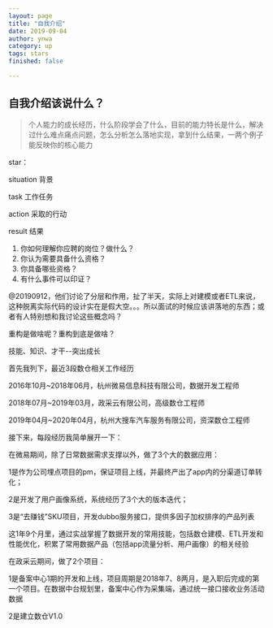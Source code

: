 ```yaml
---
layout: page
title: "自我介绍"
date: 2019-09-04
author: ynwa
category: up
tags: stars
finished: false

---
```


## 自我介绍该说什么？ 

> 个人能力的成长经历，什么阶段学会了什么，目前的能力特长是什么，解决过什么难点痛点问题，怎么分析怎么落地实现，拿到什么结果，一两个例子能反映你的核心能力



star：

situation 背景

task 工作任务

action 采取的行动

result 结果



1. 你如何理解你应聘的岗位？做什么？
2. 你认为需要具备什么资格？
3. 你具备哪些资格？
4. 有什么事件可以印证？





@20190912，他们讨论了分层和作用，扯了半天，实际上对建模或者ETL来说，这种脱离实际代码的设计实在是假大空。。。所以面试的时候应该讲落地的东西；或者有人特别想和我讨论这些概念吗？

重构是做啥呢？重构到底是做啥？



技能、知识、才干--突出成长



首先我列下，最近3段数仓相关工作经历

2016年10月~2018年06月，杭州微易信息科技有限公司，数据开发工程师

2018年07月~2019年03月，政采云有限公司，高级数仓工程师

2019年04月~2020年04月，杭州大搜车汽车服务有限公司，资深数仓工程师

接下来，每段经历我简单展开一下：

在微易期间，除了日常数据需求支撑以外，做了3个大的数据应用：

1是作为公司埋点项目的pm，保证项目上线，并最终产出了app内的分渠道订单转化；

2是开发了用户画像系统，系统经历了3个大的版本迭代；

3是“去赚钱”SKU项目，开发dubbo服务接口，提供多因子加权排序的产品列表

这1年9个月里，通过实战掌握了数据开发的常用技能，包括数仓建模、ETL开发和性能优化，积累了常用数据产品（包括app流量分析、用户画像）的相关经验

在政采云期间，做了2个项目：

1是备案中心1期的开发和上线，项目周期是2018年7、8两月，是入职后完成的第一个项目。在数据中台规划里，备案中心作为采集端，通过统一接口接收业务活动数据

2是建立数仓V1.0